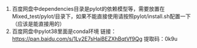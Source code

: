 1. 百度网盘中dependencies目录是pylot的依赖模型等，需要放置在Mixed_test/pylot/目录下，如果不能直接使用请按照pylot/install.sh配置一下（应该是能直接用的）
2. 百度网盘中pylot38里面是conda环境
链接：https://pan.baidu.com/s/1Ly2E7sHaiBEZXhBqtVf9Qg 
提取码：0k9u 
